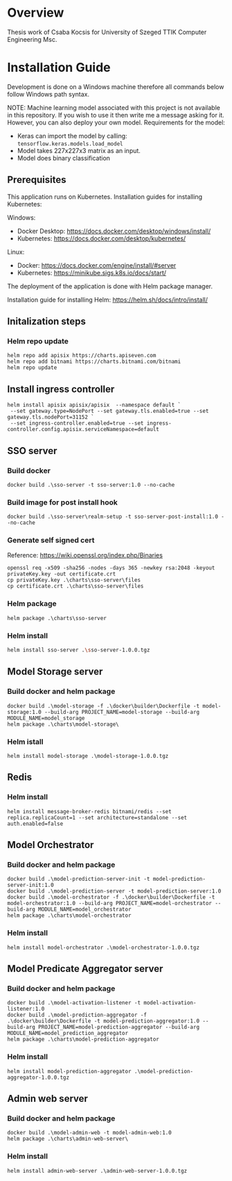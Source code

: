 # Overview
Thesis work of Csaba Kocsis for University of Szeged TTIK Computer Engineering Msc.
# Installation Guide
Development is done on a Windows machine therefore all commands below follow Windows path syntax.

NOTE: Machine learning model associated with this project is not available in this repository.
If you wish to use it then write me a message asking for it. However, you can also deploy your own model.
Requirements for the model:
- Keras can import the model by calling: ```tensorflow.keras.models.load_model```
- Model takes 227x227x3 matrix as an input.
- Model does binary classification
## Prerequisites
This application runs on Kubernetes.
Installation guides for installing Kubernetes:

Windows:
- Docker Desktop: https://docs.docker.com/desktop/windows/install/
- Kubernetes: https://docs.docker.com/desktop/kubernetes/

Linux:
- Docker: https://docs.docker.com/engine/install/#server
- Kubernetes: https://minikube.sigs.k8s.io/docs/start/

The deployment of the application is done with Helm package manager.

Installation guide for installing Helm: https://helm.sh/docs/intro/install/
## Initalization steps
### Helm repo update
```pwsh
helm repo add apisix https://charts.apiseven.com
helm repo add bitnami https://charts.bitnami.com/bitnami
helm repo update
```
## Install ingress controller
```pwsh
helm install apisix apisix/apisix  --namespace default `
 --set gateway.type=NodePort --set gateway.tls.enabled=true --set gateway.tls.nodePort=31152 `
 --set ingress-controller.enabled=true --set ingress-controller.config.apisix.serviceNamespace=default
```
## SSO server
### Build docker
```pwsh
docker build .\sso-server -t sso-server:1.0 --no-cache
```
### Build image for post install hook
```pwsh
docker build .\sso-server\realm-setup -t sso-server-post-install:1.0 --no-cache
```
### Generate self signed cert
Reference: https://wiki.openssl.org/index.php/Binaries
```pwsh
openssl req -x509 -sha256 -nodes -days 365 -newkey rsa:2048 -keyout privateKey.key -out certificate.crt
cp privateKey.key .\charts\sso-server\files
cp certificate.crt .\charts\sso-server\files
```
### Helm package
```pwsh
helm package .\charts\sso-server
```
### Helm install
```bash
helm install sso-server .\sso-server-1.0.0.tgz
```
## Model Storage server
### Build docker and helm package
```pwsh
docker build .\model-storage -f .\docker\builder\Dockerfile -t model-storage:1.0 --build-arg PROJECT_NAME=model-storage --build-arg MODULE_NAME=model_storage
helm package .\charts\model-storage\
```
### Helm istall
```pwsh
helm install model-storage .\model-storage-1.0.0.tgz
```
## Redis
### Helm install
```pwsh
helm install message-broker-redis bitnami/redis --set replica.replicaCount=1 --set architecture=standalone --set auth.enabled=false
```
## Model Orchestrator
### Build docker and helm package
```pwsh
docker build .\model-prediction-server-init -t model-prediction-server-init:1.0
docker build .\model-prediction-server -t model-prediction-server:1.0
docker build .\model-orchestrator -f .\docker\builder\Dockerfile -t model-orchestrator:1.0 --build-arg PROJECT_NAME=model-orchestrator --build-arg MODULE_NAME=model_orchestrator
helm package .\charts\model-orchestrator
```
### Helm install
```pwsh
helm install model-orchestrator .\model-orchestrator-1.0.0.tgz
```
## Model Predicate Aggregator server
### Build docker and helm package
```pwsh
docker build .\model-activation-listener -t model-activation-listener:1.0
docker build .\model-prediction-aggregator -f .\docker\builder\Dockerfile -t model-prediction-aggregator:1.0 --build-arg PROJECT_NAME=model-prediction-aggregator --build-arg MODULE_NAME=model_prediction_aggregator
helm package .\charts\model-prediction-aggregator
```
### Helm install
```pwsh
helm install model-prediction-aggregator .\model-prediction-aggregator-1.0.0.tgz
```
## Admin web server
### Build docker and helm package
```pwsh
docker build .\model-admin-web -t model-admin-web:1.0
helm package .\charts\admin-web-server\
```
### Helm install
```pwsh
helm install admin-web-server .\admin-web-server-1.0.0.tgz
```
